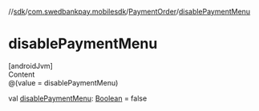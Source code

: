 //[sdk](../../../index.md)/[com.swedbankpay.mobilesdk](../index.md)/[PaymentOrder](index.md)/[disablePaymentMenu](disable-payment-menu.md)



# disablePaymentMenu  
[androidJvm]  
Content  
@(value = disablePaymentMenu)  
  
val [disablePaymentMenu](disable-payment-menu.md): [Boolean](https://kotlinlang.org/api/latest/jvm/stdlib/kotlin/-boolean/index.html) = false  



